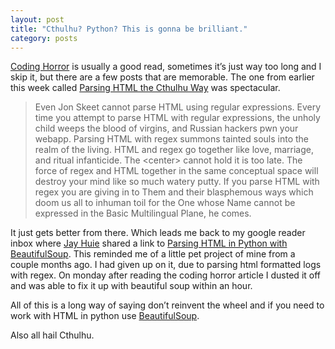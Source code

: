 ```yaml
---
layout: post
title: "Cthulhu? Python? This is gonna be brilliant."
category: posts
---
```

<p><a href="http://www.codinghorror.com/blog/">Coding Horror</a> is usually a good read, sometimes it&#8217;s just way too long and I skip it, but there are a few posts that are memorable. The one from earlier this week called <a href="http://www.codinghorror.com/blog/archives/001311.html">Parsing HTML the Cthulhu Way</a> was spectacular.</p>
<blockquote>Even Jon Skeet cannot parse HTML using regular expressions. Every time you attempt to parse HTML with regular expressions, the unholy child weeps the blood of virgins, and Russian hackers pwn your webapp. Parsing HTML with regex summons tainted souls into the realm of the living. HTML and regex go together like love, marriage, and ritual infanticide. The &lt;center&gt; cannot hold it is too late. The force of regex and HTML together in the same conceptual space will destroy your mind like so much watery putty. If you parse HTML with regex you are giving in to Them and their blasphemous ways which doom us all to inhuman toil for the One whose Name cannot be expressed in the Basic Multilingual Plane, he comes.</blockquote>
<p>It just gets better from there. Which leads me back to my google reader inbox where <a href="http://blog.thecapacity.org/">Jay Huie</a> shared a link to <a href="http://www.jgc.org/blog/2009/11/parsing-html-in-python-with.html#">Parsing HTML in Python with BeautifulSoup</a>. This reminded me of a little pet project of mine from a couple months ago. I had given up on it, due to parsing html formatted logs with regex. On monday after reading the coding horror article I dusted it off and was able to fix it up with beautiful soup within an hour.</p>
<p>All of this is a long way of saying don&#8217;t reinvent the wheel and if you need to work with HTML in python use <a href="http://www.crummy.com/software/BeautifulSoup/">BeautifulSoup</a>.</p>
<p>Also all hail Cthulhu.</p>